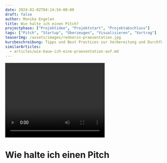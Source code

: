 ```yaml
---
date: 2024-02-02T04:14:54-08:00
draft: false
author: Monika Engelen
title: Wie halte ich einen Pitch?
projectphase: ["Projektidee", "Projektstart", "Projektabschluss"]
tags: ["Pitch", "Startup", "Überzeugen", "Visualisieren", "Vortrag"]
teaserImg: /assets/images/rednerin-praesentation.jpg
kurzbeschreibung: Tipps und Best Practices zur Vorbereitung und Durchführung eines überzeugenden Pitches, einschließlich der Strukturierung des Inhalts, Präsentationstechniken und der Beantwortung von Fragen.
similarArticles: 
  - articles/wie-baue-ich-eine-praesentation-auf.md
---
```



<section class="embededContent">
  <video width="320" height="240" controls>
    <source src="../assets/videos/Pitch Basics (Theorie ohne Übung).mp4" type="video/mp4">
  </video>
</section>

# Wie halte ich einen Pitch
 


